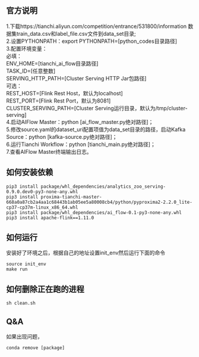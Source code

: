 ## 官方说明
1.下载https://tianchi.aliyun.com/competition/entrance/531800/information 数据集train_data.csv和label_file.csv文件到data_set目录; \
2.设置PYTHONPATH：export PYTHONPATH=[python_codes目录路径] \
3.配置环境变量：\
必填：\
ENV_HOME=[tianchi_ai_flow目录路径]\
TASK_ID=[任意整数]\
SERVING_HTTP_PATH=[Cluster Serving HTTP Jar包路径]\
可选：\
REST_HOST=[Flink Rest Host，默认为localhost]\
REST_PORT=[Flink Rest Port，默认为8081]\
CLUSTER_SERVING_PATH=[Cluster Serving运行目录，默认为/tmp/cluster-serving]\
4.启动AIFlow Master：python [ai_flow_master.py绝对路径]；\
5.修改source.yaml的dataset_uri配置项值为data_set目录的路径，启动Kafka Source：python [kafka-source.py绝对路径]；\
6.运行Tianchi Workflow：python [tianchi_main.py绝对路径]；\
7.查看AIFlow Master终端输出日志。

## 如何安装依赖

```buildoutcfg
pip3 install package/whl_dependencies/analytics_zoo_serving-0.9.0.dev0-py3-none-any.whl
pip3 install proxima-tianchi-master-668a0a87cb2a4aa1c68443b1ab05ee5a80008cb4/python/pyproxima2-2.2.0_lite-cp37-cp37m-linux_x86_64.whl
pip3 install package/whl_dependencies/ai_flow-0.1-py3-none-any.whl
pip3 install apache-flink==1.11.0
```

## 如何运行
安装好了环境之后，根据自己的地址设置init_env然后运行下面的命令
```shell script
source init_env
make run
```

## 如何删除正在跑的进程
```shell script
sh clean.sh
```


## Q&A

如果出现问题，
```buildoutcfg
conda remove [package]
```
